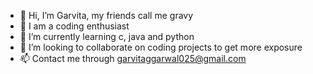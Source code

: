 - 👋 Hi, I’m Garvita, my friends call me gravy
- 👀 I am a coding enthusiast
- 🌱 I’m currently learning c, java and python
- 💞️ I’m looking to collaborate on coding projects to get more exposure
- 📫 Contact me through garvitaggarwal025@gmail.com

<!---
grayy25/grayy25 is a ✨ special ✨ repository because its `README.md` (this file) appears on your GitHub profile.
You can click the Preview link to take a look at your changes.
--->
